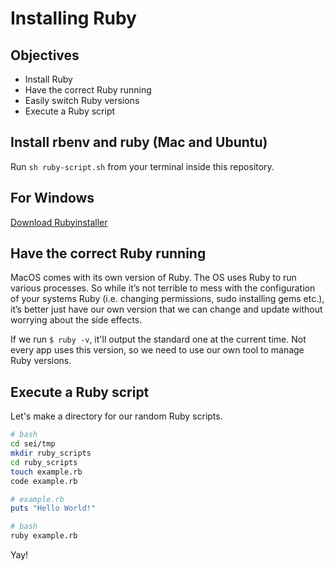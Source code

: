 # Installing Ruby

## Objectives

* Install Ruby 
* Have the correct Ruby running
* Easily switch Ruby versions
* Execute a Ruby script

## Install rbenv and ruby (Mac and Ubuntu)

Run `sh ruby-script.sh` from your terminal inside this repository.

## For Windows

[Download Rubyinstaller](https://rubyinstaller.org/downloads/)

## Have the correct Ruby running

MacOS comes with its own version of Ruby. The OS uses Ruby to run various processes. So while it’s not terrible to mess with the configuration of your systems Ruby (i.e. changing permissions, sudo installing gems etc.), it’s better just have our own version that we can change and update without worrying about the side effects.   

If we run `$ ruby -v`, it'll output the standard one at the current time. Not every app uses this version, so we need to use our own tool to manage Ruby versions.

## Execute a Ruby script

Let's make a directory for our random Ruby scripts.

```bash
# bash
cd sei/tmp
mkdir ruby_scripts
cd ruby_scripts
touch example.rb
code example.rb
```

```ruby
# example.rb
puts "Hello World!"
```

```bash
# bash
ruby example.rb
```

Yay!
